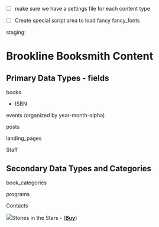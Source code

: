 - [ ] make sure we have a settings file for each content type

- [ ] Create special script area to load fancy fancy_fonts

staging:

# Brookline Booksmith Content


## Primary Data Types - fields
books
- ISBN

events (organized by year-month-alpha)

posts

landing_pages

Staff


## Secondary Data Types and Categories

book_categories

programs

Contacts

![](http://images.brooklinebooksmith.com/9780145128137.jpg)Stories in the Stars - ([**Buy**](http://www.brooklinebooksmith-shop.com/book/9780145128137))
